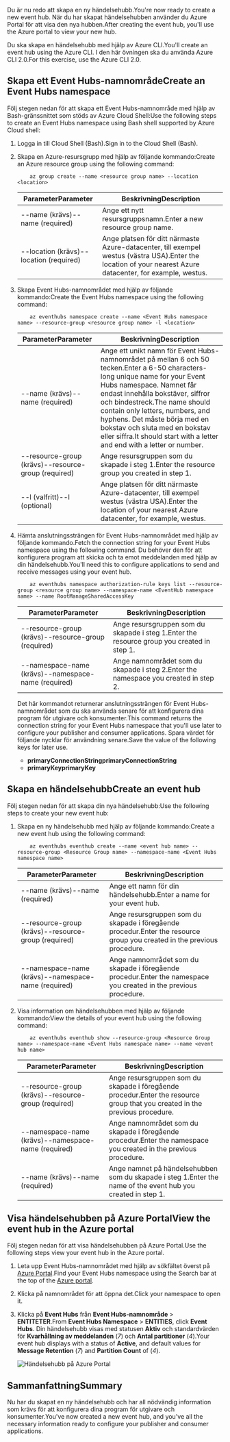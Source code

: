<span data-ttu-id="f9c84-101">Du är nu redo att skapa en ny händelsehubb.</span><span class="sxs-lookup"><span data-stu-id="f9c84-101">You're now ready to create a new event hub.</span></span> <span data-ttu-id="f9c84-102">När du har skapat händelsehubben använder du Azure Portal för att visa den nya hubben.</span><span class="sxs-lookup"><span data-stu-id="f9c84-102">After creating the event hub, you'll use the Azure portal to view your new hub.</span></span>

<span data-ttu-id="f9c84-103">Du ska skapa en händelsehubb med hjälp av Azure CLI.</span><span class="sxs-lookup"><span data-stu-id="f9c84-103">You'll create an event hub using the Azure CLI.</span></span> <span data-ttu-id="f9c84-104">I den här övningen ska du använda Azure CLI 2.0.</span><span class="sxs-lookup"><span data-stu-id="f9c84-104">For this exercise, use the Azure CLI 2.0.</span></span> 

## <a name="create-an-event-hubs-namespace"></a><span data-ttu-id="f9c84-105">Skapa ett Event Hubs-namnområde</span><span class="sxs-lookup"><span data-stu-id="f9c84-105">Create an Event Hubs namespace</span></span>

<span data-ttu-id="f9c84-106">Följ stegen nedan för att skapa ett Event Hubs-namnområde med hjälp av Bash-gränssnittet som stöds av Azure Cloud Shell:</span><span class="sxs-lookup"><span data-stu-id="f9c84-106">Use the following steps to create an Event Hubs namespace using Bash shell supported by Azure Cloud shell:</span></span>

1. <span data-ttu-id="f9c84-107">Logga in till Cloud Shell (Bash).</span><span class="sxs-lookup"><span data-stu-id="f9c84-107">Sign in to the Cloud Shell (Bash).</span></span>  

2. <span data-ttu-id="f9c84-108">Skapa en Azure-resursgrupp med hjälp av följande kommando:</span><span class="sxs-lookup"><span data-stu-id="f9c84-108">Create an Azure resource group using the following command:</span></span>
    ```azurecli
        az group create --name <resource group name> --location <location>
    ```
    |<span data-ttu-id="f9c84-109">Parameter</span><span class="sxs-lookup"><span data-stu-id="f9c84-109">Parameter</span></span>      |<span data-ttu-id="f9c84-110">Beskrivning</span><span class="sxs-lookup"><span data-stu-id="f9c84-110">Description</span></span>|
    |---------------|-----------|
    |<span data-ttu-id="f9c84-111">--name (krävs)</span><span class="sxs-lookup"><span data-stu-id="f9c84-111">--name (required)</span></span>      |<span data-ttu-id="f9c84-112">Ange ett nytt resursgruppsnamn.</span><span class="sxs-lookup"><span data-stu-id="f9c84-112">Enter a new resource group name.</span></span>|
    |<span data-ttu-id="f9c84-113">--location (krävs)</span><span class="sxs-lookup"><span data-stu-id="f9c84-113">--location (required)</span></span>     |<span data-ttu-id="f9c84-114">Ange platsen för ditt närmaste Azure-datacenter, till exempel westus (västra USA).</span><span class="sxs-lookup"><span data-stu-id="f9c84-114">Enter the location of your nearest Azure datacenter, for example, westus.</span></span>|
3. <span data-ttu-id="f9c84-115">Skapa Event Hubs-namnområdet med hjälp av följande kommando:</span><span class="sxs-lookup"><span data-stu-id="f9c84-115">Create the Event Hubs namespace using the following command:</span></span>
    ```azurecli
        az eventhubs namespace create --name <Event Hubs namespace name> --resource-group <resource group name> -l <location>
    ```
    |<span data-ttu-id="f9c84-116">Parameter</span><span class="sxs-lookup"><span data-stu-id="f9c84-116">Parameter</span></span>      |<span data-ttu-id="f9c84-117">Beskrivning</span><span class="sxs-lookup"><span data-stu-id="f9c84-117">Description</span></span>|
    |---------------|-----------|
    |<span data-ttu-id="f9c84-118">--name (krävs)</span><span class="sxs-lookup"><span data-stu-id="f9c84-118">--name (required)</span></span>      |<span data-ttu-id="f9c84-119">Ange ett unikt namn för Event Hubs-namnområdet på mellan 6 och 50 tecken.</span><span class="sxs-lookup"><span data-stu-id="f9c84-119">Enter a 6-50 characters-long unique name for your Event Hubs namespace.</span></span> <span data-ttu-id="f9c84-120">Namnet får endast innehålla bokstäver, siffror och bindestreck.</span><span class="sxs-lookup"><span data-stu-id="f9c84-120">The name should contain only letters, numbers, and hyphens.</span></span> <span data-ttu-id="f9c84-121">Det måste börja med en bokstav och sluta med en bokstav eller siffra.</span><span class="sxs-lookup"><span data-stu-id="f9c84-121">It should start with a letter and end with a letter or number.</span></span>|
    |<span data-ttu-id="f9c84-122">--resource-group (krävs)</span><span class="sxs-lookup"><span data-stu-id="f9c84-122">--resource-group (required)</span></span>  |<span data-ttu-id="f9c84-123">Ange resursgruppen som du skapade i steg 1.</span><span class="sxs-lookup"><span data-stu-id="f9c84-123">Enter the resource group you created in step 1.</span></span>
    |<span data-ttu-id="f9c84-124">--l (valfritt)</span><span class="sxs-lookup"><span data-stu-id="f9c84-124">--l (optional)</span></span>     |<span data-ttu-id="f9c84-125">Ange platsen för ditt närmaste Azure-datacenter, till exempel westus (västra USA).</span><span class="sxs-lookup"><span data-stu-id="f9c84-125">Enter the location of your nearest Azure datacenter, for example, westus.</span></span>|
4. <span data-ttu-id="f9c84-126">Hämta anslutningssträngen för Event Hubs-namnområdet med hjälp av följande kommando.</span><span class="sxs-lookup"><span data-stu-id="f9c84-126">Fetch the connection string for your Event Hubs namespace using the following command.</span></span> <span data-ttu-id="f9c84-127">Du behöver den för att konfigurera program att skicka och ta emot meddelanden med hjälp av din händelsehubb.</span><span class="sxs-lookup"><span data-stu-id="f9c84-127">You'll need this to configure applications to send and receive messages using your event hub.</span></span>
    ```azurecli
        az eventhubs namespace authorization-rule keys list --resource-group <resource group name> --namespace-name <EventHub namespace name> --name RootManageSharedAccessKey
    ```
    |<span data-ttu-id="f9c84-128">Parameter</span><span class="sxs-lookup"><span data-stu-id="f9c84-128">Parameter</span></span>      |<span data-ttu-id="f9c84-129">Beskrivning</span><span class="sxs-lookup"><span data-stu-id="f9c84-129">Description</span></span>|
    |---------------|-----------|
    |<span data-ttu-id="f9c84-130">--resource-group (krävs)</span><span class="sxs-lookup"><span data-stu-id="f9c84-130">--resource-group (required)</span></span>  |<span data-ttu-id="f9c84-131">Ange resursgruppen som du skapade i steg 1.</span><span class="sxs-lookup"><span data-stu-id="f9c84-131">Enter the resource group you created in step 1.</span></span>|
    |<span data-ttu-id="f9c84-132">--namespace-name (krävs)</span><span class="sxs-lookup"><span data-stu-id="f9c84-132">--namespace-name (required)</span></span>      |<span data-ttu-id="f9c84-133">Ange namnområdet som du skapade i steg 2.</span><span class="sxs-lookup"><span data-stu-id="f9c84-133">Enter the namespace you created in step 2.</span></span>|

    <span data-ttu-id="f9c84-134">Det här kommandot returnerar anslutningssträngen för Event Hubs-namnområdet som du ska använda senare för att konfigurera dina program för utgivare och konsumenter.</span><span class="sxs-lookup"><span data-stu-id="f9c84-134">This command returns the connection string for your Event Hubs namespace that you'll use later to configure your publisher and consumer applications.</span></span> <span data-ttu-id="f9c84-135">Spara värdet för följande nycklar för användning senare.</span><span class="sxs-lookup"><span data-stu-id="f9c84-135">Save the value of the following keys for later use.</span></span>
    - <span data-ttu-id="f9c84-136">**primaryConnectionString**</span><span class="sxs-lookup"><span data-stu-id="f9c84-136">**primaryConnectionString**</span></span>
    - <span data-ttu-id="f9c84-137">**primaryKey**</span><span class="sxs-lookup"><span data-stu-id="f9c84-137">**primaryKey**</span></span>

## <a name="create-an-event-hub"></a><span data-ttu-id="f9c84-138">Skapa en händelsehubb</span><span class="sxs-lookup"><span data-stu-id="f9c84-138">Create an event hub</span></span>

<span data-ttu-id="f9c84-139">Följ stegen nedan för att skapa din nya händelsehubb:</span><span class="sxs-lookup"><span data-stu-id="f9c84-139">Use the following steps to create your new event hub:</span></span>

1. <span data-ttu-id="f9c84-140">Skapa en ny händelsehubb med hjälp av följande kommando:</span><span class="sxs-lookup"><span data-stu-id="f9c84-140">Create a new event hub using the following command:</span></span>
    ```azurecli
        az eventhubs eventhub create --name <event hub name> --resource-group <Resource Group name> --namespace-name <Event Hubs namespace name>
    ```
    |<span data-ttu-id="f9c84-141">Parameter</span><span class="sxs-lookup"><span data-stu-id="f9c84-141">Parameter</span></span>      |<span data-ttu-id="f9c84-142">Beskrivning</span><span class="sxs-lookup"><span data-stu-id="f9c84-142">Description</span></span>|
    |---------------|-----------|
    |<span data-ttu-id="f9c84-143">--name (krävs)</span><span class="sxs-lookup"><span data-stu-id="f9c84-143">--name (required)</span></span>  |<span data-ttu-id="f9c84-144">Ange ett namn för din händelsehubb.</span><span class="sxs-lookup"><span data-stu-id="f9c84-144">Enter a name for your event hub.</span></span>|
    |<span data-ttu-id="f9c84-145">--resource-group (krävs)</span><span class="sxs-lookup"><span data-stu-id="f9c84-145">--resource-group (required)</span></span>  |<span data-ttu-id="f9c84-146">Ange resursgruppen som du skapade i föregående procedur.</span><span class="sxs-lookup"><span data-stu-id="f9c84-146">Enter the resource group you created in the previous procedure.</span></span>|
    |<span data-ttu-id="f9c84-147">--namespace-name (krävs)</span><span class="sxs-lookup"><span data-stu-id="f9c84-147">--namespace-name (required)</span></span>      |<span data-ttu-id="f9c84-148">Ange namnområdet som du skapade i föregående procedur.</span><span class="sxs-lookup"><span data-stu-id="f9c84-148">Enter the namespace you created in the previous procedure.</span></span>|
2. <span data-ttu-id="f9c84-149">Visa information om händelsehubben med hjälp av följande kommando:</span><span class="sxs-lookup"><span data-stu-id="f9c84-149">View the details of your event hub using the following command:</span></span> 
    ```azurecli
        az eventhubs eventhub show --resource-group <Resource Group name> --namespace-name <Event Hubs namespace name> --name <event hub name>
    ```
    |<span data-ttu-id="f9c84-150">Parameter</span><span class="sxs-lookup"><span data-stu-id="f9c84-150">Parameter</span></span>      |<span data-ttu-id="f9c84-151">Beskrivning</span><span class="sxs-lookup"><span data-stu-id="f9c84-151">Description</span></span>|
    |---------------|-----------|
    |<span data-ttu-id="f9c84-152">--resource-group (krävs)</span><span class="sxs-lookup"><span data-stu-id="f9c84-152">--resource-group (required)</span></span>  |<span data-ttu-id="f9c84-153">Ange resursgruppen som du skapade i föregående procedur.</span><span class="sxs-lookup"><span data-stu-id="f9c84-153">Enter the resource group that you created in the previous procedure.</span></span>|
    |<span data-ttu-id="f9c84-154">--namespace-name (krävs)</span><span class="sxs-lookup"><span data-stu-id="f9c84-154">--namespace-name (required)</span></span>      |<span data-ttu-id="f9c84-155">Ange namnområdet som du skapade i föregående procedur.</span><span class="sxs-lookup"><span data-stu-id="f9c84-155">Enter the namespace you created in the previous procedure.</span></span>|
    |<span data-ttu-id="f9c84-156">--name (krävs)</span><span class="sxs-lookup"><span data-stu-id="f9c84-156">--name  (required)</span></span>|<span data-ttu-id="f9c84-157">Ange namnet på händelsehubben som du skapade i steg 1.</span><span class="sxs-lookup"><span data-stu-id="f9c84-157">Enter the name of the event hub you created in step 1.</span></span>|

## <a name="view-the-event-hub-in-the-azure-portal"></a><span data-ttu-id="f9c84-158">Visa händelsehubben på Azure Portal</span><span class="sxs-lookup"><span data-stu-id="f9c84-158">View the event hub in the Azure portal</span></span>

<span data-ttu-id="f9c84-159">Följ stegen nedan för att visa händelsehubben på Azure Portal.</span><span class="sxs-lookup"><span data-stu-id="f9c84-159">Use the following steps view your event hub in the Azure portal.</span></span>

1. <span data-ttu-id="f9c84-160">Leta upp Event Hubs-namnområdet med hjälp av sökfältet överst på [Azure Portal](https://portal.azure.com?azure-portal=true).</span><span class="sxs-lookup"><span data-stu-id="f9c84-160">Find your Event Hubs namespace using the Search bar at the top of the [Azure portal](https://portal.azure.com?azure-portal=true).</span></span>
1. <span data-ttu-id="f9c84-161">Klicka på namnområdet för att öppna det.</span><span class="sxs-lookup"><span data-stu-id="f9c84-161">Click your namespace to open it.</span></span>
1. <span data-ttu-id="f9c84-162">Klicka på **Event Hubs** från **Event Hubs-namnområde** > **ENTITETER**.</span><span class="sxs-lookup"><span data-stu-id="f9c84-162">From **Event Hubs Namespace** > **ENTITIES**, click **Event Hubs**.</span></span>
    <span data-ttu-id="f9c84-163">Din händelsehubb visas med statusen **Aktiv** och standardvärden för **Kvarhållning av meddelanden** (*7*) och **Antal partitioner** (*4*).</span><span class="sxs-lookup"><span data-stu-id="f9c84-163">Your event hub displays with a status of **Active**, and default values for **Message Retention** (*7*) and **Partition Count** of (*4*).</span></span>

    ![Händelsehubb på Azure Portal](../media-draft/3-event-hub.png)

## <a name="summary"></a><span data-ttu-id="f9c84-165">Sammanfattning</span><span class="sxs-lookup"><span data-stu-id="f9c84-165">Summary</span></span>

<span data-ttu-id="f9c84-166">Nu har du skapat en ny händelsehubb och har all nödvändig information som krävs för att konfigurera dina program för utgivare och konsumenter.</span><span class="sxs-lookup"><span data-stu-id="f9c84-166">You've now created a new event hub, and you've all the necessary information ready to configure your publisher and consumer applications.</span></span>
